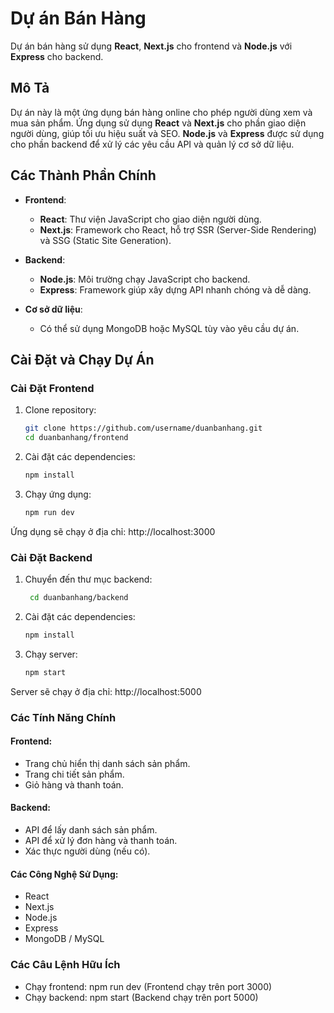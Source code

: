 # Dự án Bán Hàng

Dự án bán hàng sử dụng **React**, **Next.js** cho frontend và **Node.js** với **Express** cho backend.

## Mô Tả

Dự án này là một ứng dụng bán hàng online cho phép người dùng xem và mua sản phẩm. Ứng dụng sử dụng **React** và **Next.js** cho phần giao diện người dùng, giúp tối ưu hiệu suất và SEO. **Node.js** và **Express** được sử dụng cho phần backend để xử lý các yêu cầu API và quản lý cơ sở dữ liệu.

## Các Thành Phần Chính

- **Frontend**: 
  - **React**: Thư viện JavaScript cho giao diện người dùng.
  - **Next.js**: Framework cho React, hỗ trợ SSR (Server-Side Rendering) và SSG (Static Site Generation).
  
- **Backend**:
  - **Node.js**: Môi trường chạy JavaScript cho backend.
  - **Express**: Framework giúp xây dựng API nhanh chóng và dễ dàng.
  
- **Cơ sở dữ liệu**:
  - Có thể sử dụng MongoDB hoặc MySQL tùy vào yêu cầu dự án.

## Cài Đặt và Chạy Dự Án

### Cài Đặt Frontend

1. Clone repository:

   ```bash
   git clone https://github.com/username/duanbanhang.git
   cd duanbanhang/frontend
2. Cài đặt các dependencies:
    ```bash
    npm install
4. Chạy ứng dụng:
    ```bash
    npm run dev
Ứng dụng sẽ chạy ở địa chỉ: http://localhost:3000

### Cài Đặt Backend
1. Chuyển đến thư mục backend:
     ```bash
      cd duanbanhang/backend
2. Cài đặt các dependencies:
     ```bash
    npm install
3. Chạy server:
     ```bash
    npm start
Server sẽ chạy ở địa chỉ: http://localhost:5000

 ### Các Tính Năng Chính
#### Frontend:
- Trang chủ hiển thị danh sách sản phẩm.
- Trang chi tiết sản phẩm.
- Giỏ hàng và thanh toán.
 #### Backend:
 - API để lấy danh sách sản phẩm.
 - API để xử lý đơn hàng và thanh toán.
 - Xác thực người dùng (nếu có).

#### Các Công Nghệ Sử Dụng:
- React
- Next.js
- Node.js
- Express
- MongoDB / MySQL

### Các Câu Lệnh Hữu Ích
- Chạy frontend: npm run dev (Frontend chạy trên port 3000)
- Chạy backend: npm start (Backend chạy trên port 5000)
